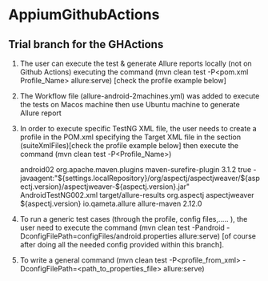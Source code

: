 # AppiumGithubActions
## Trial branch for the GHActions 

1. The user can execute the test & generate Allure reports locally (not on Github Actions) executing the command (mvn clean test -P<pom.xml Profile_Name> allure:serve) [check the profile example below]
2. The Workflow file (allure-android-2machines.yml) was added to execute the tests on Macos machine then use Ubuntu machine to generate Allure report
3. In order to execute specific TestNG XML file, the user needs to create a profile in the POM.xml specifying the Target XML file in the section (suiteXmlFiles)[check the profile example below] then execute the command (mvn clean test -P<Profile_Name>)


    <profile>
            <id>android02</id>
            <build>
                <plugins>
                    <plugin>
                        <groupId>org.apache.maven.plugins</groupId>
                        <artifactId>maven-surefire-plugin</artifactId>
                        <version>3.1.2</version>
                        <configuration>
                            <testFailureIgnore>true</testFailureIgnore>
                            <argLine>
                                -javaagent:"${settings.localRepository}/org/aspectj/aspectjweaver/${aspectj.version}/aspectjweaver-${aspectj.version}.jar"
                            </argLine>
                            <suiteXmlFiles>
                                <suiteXmlFile>AndroidTestNG002.xml</suiteXmlFile>
                            </suiteXmlFiles>
                            <systemPropertyVariables>
                                <allure.results.directory>target/allure-results</allure.results.directory>
                            </systemPropertyVariables>
                        </configuration>
                        <dependencies>
                            <dependency>
                                <groupId>org.aspectj</groupId>
                                <artifactId>aspectjweaver</artifactId>
                                <version>${aspectj.version}</version>
                            </dependency>
                        </dependencies>
                    </plugin>
                    <plugin>
                        <groupId>io.qameta.allure</groupId>
                        <artifactId>allure-maven</artifactId>
                        <version>2.12.0</version>
                    </plugin>
                </plugins>
            </build>
        </profile>


4. To run a generic test cases (through the profile, config files,..... ), the user need to execute the command (mvn clean test -Pandroid -DconfigFilePath=configFiles/android.properties allure:serve) [of course after doing all the needed config provided within this branch].
5. To write a general command (mvn clean test -P<profile_from_xml> -DconfigFilePath=<path_to_properties_file> allure:serve)